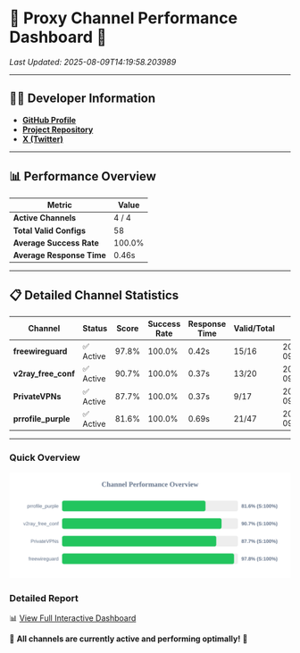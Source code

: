 # 🌟 Proxy Channel Performance Dashboard 🌟

_Last Updated: 2025-08-09T14:19:58.203989_

---

## 👩‍💻 Developer Information

- **[GitHub Profile](https://github.com/4n0nymou3)**  
- **[Project Repository](https://github.com/4n0nymou3/multi-proxy-config-fetcher)**  
- **[X (Twitter)](https://x.com/4n0nymou3)**  

---

## 📊 Performance Overview

| Metric                | Value       |
|-----------------------|-------------|
| **Active Channels**   | 4 / 4       |
| **Total Valid Configs** | 58          |
| **Average Success Rate** | 100.0%      |
| **Average Response Time** | 0.46s       |

---

## 📋 Detailed Channel Statistics

| Channel          | Status     | Score  | Success Rate | Response Time | Valid/Total | Last Success               |
|------------------|------------|--------|--------------|---------------|-------------|----------------------------|
| **freewireguard**  | ✅ Active  | 97.8%  | 100.0% | 0.42s         | 15/16       | 2025-08-09T14:19:58.202370 |
| **v2ray_free_conf**  | ✅ Active  | 90.7%  | 100.0% | 0.37s         | 13/20       | 2025-08-09T14:19:57.343646 |
| **PrivateVPNs**  | ✅ Active  | 87.7%  | 100.0% | 0.37s         | 9/17       | 2025-08-09T14:19:57.751484 |
| **prrofile_purple**  | ✅ Active  | 81.6%  | 100.0% | 0.69s         | 21/47       | 2025-08-09T14:19:56.792417 |

---

### Quick Overview
<div align="center">
  <a href="https://raw.githubusercontent.com/nullluser/NullRepo/refs/heads/main/assets/channel_stats_chart.svg">
    <img src="https://raw.githubusercontent.com/nullluser/NullRepo/refs/heads/main/assets/channel_stats_chart.svg" alt="Source Performance Statistics" width="800">
  </a>
</div>

### Detailed Report
📊 [View Full Interactive Dashboard](https://htmlpreview.github.io/?https://github.com/nullluser/NullRepo/blob/main/assets/performance_report.html)

🎉 **All channels are currently active and performing optimally!** 🎉
